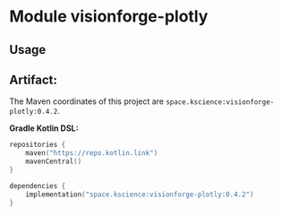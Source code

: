 # Module visionforge-plotly



## Usage

## Artifact:

The Maven coordinates of this project are `space.kscience:visionforge-plotly:0.4.2`.

**Gradle Kotlin DSL:**
```kotlin
repositories {
    maven("https://repo.kotlin.link")
    mavenCentral()
}

dependencies {
    implementation("space.kscience:visionforge-plotly:0.4.2")
}
```
